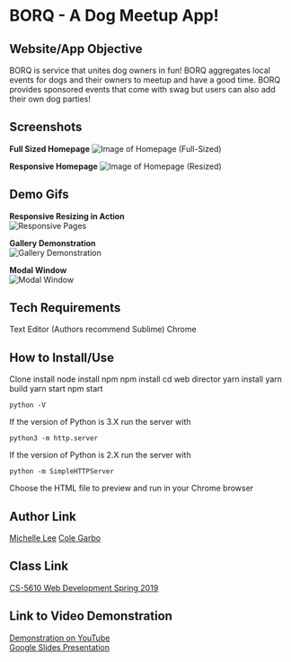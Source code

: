 # BORQ - A Dog Meetup App!

## Website/App Objective  
BORQ is service that unites dog owners in fun! BORQ aggregates local events for dogs and their owners to meetup and have a good time. BORQ provides sponsored events that come with swag but users can also add their own dog parties! 

## Screenshots

**Full Sized Homepage** 
![Image of Homepage (Full-Sized)](https://michelledlee.github.io/img/screenshot1.png)

**Responsive Homepage**
![Image of Homepage (Resized)](https://michelledlee.github.io/img/screenshot2.png)

## Demo Gifs
**Responsive Resizing in Action**  
![Responsive Pages](https://michelledlee.github.io/img/gif3.gif)

**Gallery Demonstration**  
![Gallery Demonstration](https://michelledlee.github.io/img/gif2.gif)

**Modal Window**  
![Modal Window](https://michelledlee.github.io/img/gif1.gif)


## Tech Requirements
Text Editor (Authors recommend Sublime)
Chrome

## How to Install/Use
Clone
install node
install npm
npm install
cd web director
yarn install
yarn build
yarn start
npm start
```
python -V
```
If the version of Python is 3.X run the server with
```
python3 -m http.server
```
If the version of Python is 2.X run the server with
```
python -m SimpleHTTPServer
```
Choose the HTML file to preview and run in your Chrome browser

## Author Link
[Michelle Lee](https://michelledlee.github.io/)
[Cole Garbo](https://coleig.github.io/)

## Class Link
[CS-5610 Web Development Spring 2019](http://johnguerra.co/classes/webDevelopment_spring_2019/)

## Link to Video Demonstration
[Demonstration on YouTube](https://UDPATEMEBABY)  
[Google Slides Presentation](https://docs.google.com/presentation/d/16-ZA5LnjaZsl0-46gaoYuSBdyNK9qfhJlNKrf2EfuZs/edit?usp=sharing)
